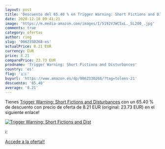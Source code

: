 ```yaml
---
layout: post
title: 'Descuento del 65.40 % en Trigger Warning: Short Fictions and Dist'
date: 2020-12-18 09:41:21
image: 'https://m.media-amazon.com/images/I/5192VJWC5xL._SL200_.jpg'
comments: true
category: ofertas
author: ring
slug: '0062330268-es'
actualPrice: 8.21 EUR
currency: EUR
price: 8.21
comparePrice: 23.73 EUR
prodname: 'Trigger Warning: Short Fictions and Disturbances'
country: 'es'
flag: '🇪🇸'
buyurl: 'https://www.amazon.es/dp/0062330268/?tag=tolees-21'
descuento: '65.40'
average: '8.21'
---
```


Tienes [Trigger Warning: Short Fictions and Disturbances](https://www.amazon.es/dp/0062330268/?tag=tolees-21) con un 65.40 % de descuento con precio de oferta de 8.21 EUR (original: 23.73 EUR) en el siguiente enlace!

[![Trigger Warning: Short Fictions and Dist](https://m.media-amazon.com/images/I/5192VJWC5xL._SL200_.jpg)](https://www.amazon.es/dp/0062330268/?tag=tolees-21)

ℹ️:


[Accede a la oferta!!](https://www.amazon.es/dp/0062330268/?tag=tolees-21)
